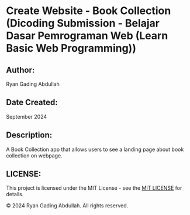 # Create Website - Book Collection (Dicoding Submission - Belajar Dasar Pemrograman Web (Learn Basic Web Programming))

## Author:

Ryan Gading Abdullah

## Date Created:

September 2024

## Description:

A Book Collection app that allows users to see a landing page about book collection on webpage.

## LICENSE:

This project is licensed under the MIT License - see the [MIT LICENSE](LICENSE) for details.

&copy; 2024 Ryan Gading Abdullah. All rights reserved.
